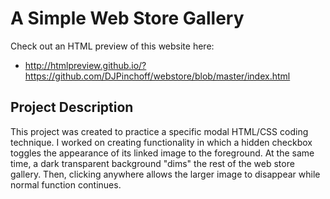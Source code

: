 # A Simple Web Store Gallery

Check out an HTML preview of this website here:
- http://htmlpreview.github.io/?https://github.com/DJPinchoff/webstore/blob/master/index.html

## Project Description
This project was created to practice a specific modal HTML/CSS coding technique. I worked on creating functionality in which a hidden checkbox toggles the appearance of its linked image to the foreground. At the same time, a dark transparent background "dims" the rest of the web store gallery. Then, clicking anywhere allows the larger image to disappear while normal function continues.
